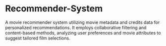 # Recommender-System
A movie recommender system utilizing movie metadata and credits data for personalized recommendations. It employs collaborative filtering and content-based methods, analyzing user preferences and movie attributes to suggest tailored film selections.
